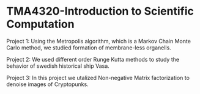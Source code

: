 # TMA4320-Introduction to Scientific Computation

Project 1: Using the Metropolis algorithm, which is a Markov Chain Monte Carlo method, we studied formation of membrane-less organells.

Project 2: We used different order Runge Kutta methods to study the behavior of swedish historical ship Vasa. 

Project 3: In this project we utalized Non-negative Matrix factorization to denoise images of Cryptopunks.
